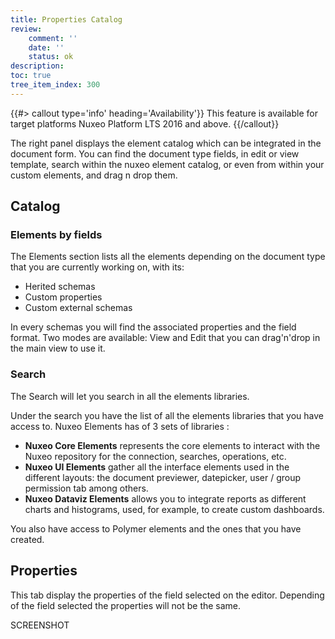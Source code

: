 ```yaml
---
title: Properties Catalog
review:
    comment: ''
    date: ''
    status: ok
description:
toc: true
tree_item_index: 300
---
```


{{#> callout type='info' heading='Availability'}}
This feature is available for target platforms Nuxeo Platform LTS 2016 and above.
{{/callout}}

The right panel displays the element catalog which can be integrated in the document form. You can find the document type fields, in edit or view template, search within the nuxeo element catalog, or even from within your custom elements, and drag n drop them.

## Catalog

### Elements by fields

The Elements section lists all the elements depending on the document type that you are currently working on, with its:
- Herited schemas
- Custom properties
- Custom external schemas

In every schemas you will find the associated properties and the field format. Two modes are available: View and Edit that you can drag'n'drop in the main view to use it.

### Search

The Search will let you search in all the elements libraries.

Under the search you have the list of all the elements libraries that you have access to.
Nuxeo Elements has of 3 sets of libraries :

- **Nuxeo Core Elements** represents the core elements to interact with the Nuxeo repository for  the connection, searches, operations, etc.
- **Nuxeo UI Elements** gather all the interface elements used in the different layouts: the document previewer, datepicker, user / group permission tab among others.
- **Nuxeo Dataviz Elements** allows you to integrate reports as different charts and histograms, used, for example, to create custom dashboards.

You also have access to Polymer elements and the ones that you have created.

## Properties

This tab display the properties of the field selected on the editor. Depending of the field selected the properties will not be the same.

SCREENSHOT

